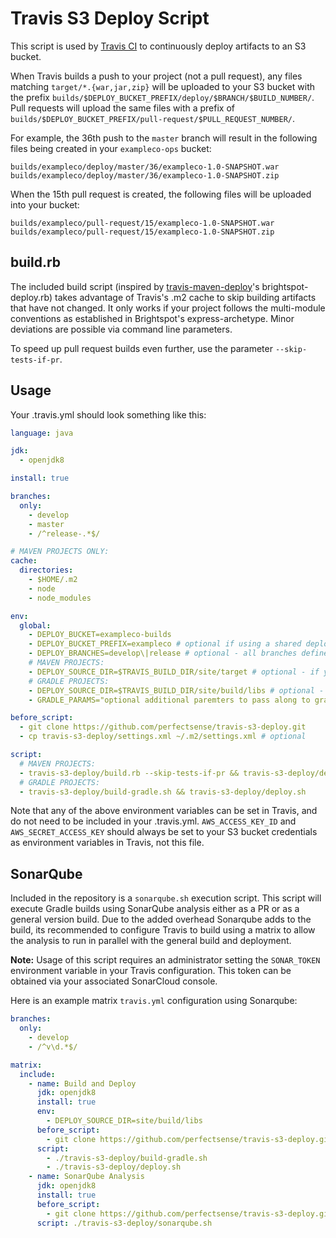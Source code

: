 # Travis S3 Deploy Script

This script is used by [Travis CI](https://travis-ci.com/) to continuously deploy artifacts to an S3 bucket.

When Travis builds a push to your project (not a pull request), any files matching `target/*.{war,jar,zip}` will be uploaded to your S3 bucket with the prefix `builds/$DEPLOY_BUCKET_PREFIX/deploy/$BRANCH/$BUILD_NUMBER/`. Pull requests will upload the same files with a prefix of `builds/$DEPLOY_BUCKET_PREFIX/pull-request/$PULL_REQUEST_NUMBER/`.

For example, the 36th push to the `master` branch will result in the following files being created in your `exampleco-ops` bucket:

```
builds/exampleco/deploy/master/36/exampleco-1.0-SNAPSHOT.war
builds/exampleco/deploy/master/36/exampleco-1.0-SNAPSHOT.zip
```

When the 15th pull request is created, the following files will be uploaded into your bucket:
```
builds/exampleco/pull-request/15/exampleco-1.0-SNAPSHOT.war
builds/exampleco/pull-request/15/exampleco-1.0-SNAPSHOT.zip
```

## build.rb

The included build script (inspired by
[travis-maven-deploy](https://github.com/perfectsense/travis-maven-deploy)'s
brightspot-deploy.rb) takes advantage of Travis's .m2 cache to skip building
artifacts that have not changed. It only works if your project follows the
multi-module conventions as established in Brightspot's express-archetype. Minor
deviations are possible via command line parameters.

To speed up pull request builds even further, use the parameter `--skip-tests-if-pr`.

## Usage

Your .travis.yml should look something like this:

```yaml
language: java

jdk:
  - openjdk8

install: true

branches:
  only:
    - develop
    - master
    - /^release-.*$/

# MAVEN PROJECTS ONLY:
cache:
  directories:
    - $HOME/.m2
    - node
    - node_modules

env:
  global:
    - DEPLOY_BUCKET=exampleco-builds
    - DEPLOY_BUCKET_PREFIX=exampleco # optional if using a shared deployment bucket
    - DEPLOY_BRANCHES=develop\|release # optional - all branches defined in "branches" above is the default
    # MAVEN PROJECTS:
    - DEPLOY_SOURCE_DIR=$TRAVIS_BUILD_DIR/site/target # optional - if your war file is somewhere other than ./target
    # GRADLE PROJECTS:
    - DEPLOY_SOURCE_DIR=$TRAVIS_BUILD_DIR/site/build/libs # optional - if your war file is somewhere other than ./target
    - GRADLE_PARAMS="optional additional paremters to pass along to gradle if using build-gradle.sh"

before_script:
  - git clone https://github.com/perfectsense/travis-s3-deploy.git
  - cp travis-s3-deploy/settings.xml ~/.m2/settings.xml # optional

script:
  # MAVEN PROJECTS:
  - travis-s3-deploy/build.rb --skip-tests-if-pr && travis-s3-deploy/deploy.sh
  # GRADLE PROJECTS:
  - travis-s3-deploy/build-gradle.sh && travis-s3-deploy/deploy.sh
```

Note that any of the above environment variables can be set in Travis, and do not need to be included in your .travis.yml. `AWS_ACCESS_KEY_ID` and `AWS_SECRET_ACCESS_KEY` should always be set to your S3 bucket credentials as environment variables in Travis, not this file.

## SonarQube

Included in the repository is a `sonarqube.sh` execution script. This script will execute Gradle builds using SonarQube
analysis either as a PR or as a general version build. Due to the added overhead Sonarqube adds to the build, its recommended to
configure Travis to build using a matrix to allow the analysis to run in parallel with the general build and deployment.

**Note:** Usage of this script requires an administrator setting the `SONAR_TOKEN` environment variable in your Travis
configuration. This token can be obtained via your associated SonarCloud console.

Here is an example matrix `travis.yml` configuration using Sonarqube:

```yaml
branches:
  only:
    - develop
    - /^v\d.*$/

matrix:
  include:
    - name: Build and Deploy
      jdk: openjdk8
      install: true
      env:
        - DEPLOY_SOURCE_DIR=site/build/libs
      before_script:
        - git clone https://github.com/perfectsense/travis-s3-deploy.git
      script:
        - ./travis-s3-deploy/build-gradle.sh
        - ./travis-s3-deploy/deploy.sh
    - name: SonarQube Analysis
      jdk: openjdk8
      install: true
      before_script:
        - git clone https://github.com/perfectsense/travis-s3-deploy.git
      script: ./travis-s3-deploy/sonarqube.sh
```
